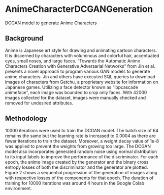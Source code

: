 # AnimeCharacterDCGANGeneration
 DCGAN model to generate Anime Characters

## Background
Anime is Japanese art style for drawing and animating cartoon characters. It is discerned by characters with voluminous and colorful hair, accentuated eyes, small noses, and large faces. “Towards the Automatic Anime Characters Creation with Generative Adversarial Networks” from Jin et al. presents a novel approach to program various GAN models to generate anime characters. Jin and others have executed SQL queries to download images of characters from Getchu, a proprietary website for information on Japanese games. Utilizing a face detector known as “lbpcascade animeface”, each image was bounded to crop only faces. With 42000 images collected for the dataset, images were manually checked and removed for undesired attributes.

## Methodology
10000 iterations were used to train the DCGAN model. The batch size of 64 remains the same but the learning rate is increased to 0.0004 as there are fewer iterations to train the dataset. Moreover, a weight decay value of 1e-8 was applied to prevent the weights from growing too large. The DCGAN model also incorporates generated random noise using normal distribution to its input labels to improve the performance of the discriminator. 
For each epoch, the anime image created by the generator and the binary cross entropy losses of both the discriminator and the generator are plotted. Figure 2 shows a sequential progression of the generation of images along with respective losses of the components for that epoch. The duration of training for 10000 iterations was around 4 hours in the Google Colab environment. 
